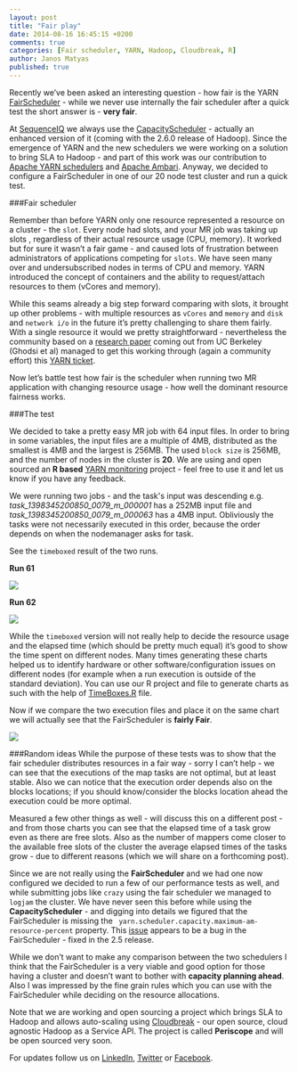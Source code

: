 ```yaml
---
layout: post
title: "Fair play"
date: 2014-08-16 16:45:15 +0200
comments: true
categories: [Fair scheduler, YARN, Hadoop, Cloudbreak, R]
author: Janos Matyas
published: true
---
```




Recently we’ve been asked an interesting question - how fair is the YARN [FairScheduler](http://hadoop.apache.org/docs/r2.4.1/hadoop-yarn/hadoop-yarn-site/FairScheduler.html) - while we never use internally the fair scheduler after a quick test the short answer is - **very fair**.

At [SequenceIQ](http://sequenceiq.com/) we always use the [CapacityScheduler](http://hadoop.apache.org/docs/r2.4.1/hadoop-yarn/hadoop-yarn-site/CapacityScheduler.html) - actually an enhanced version of it (coming with the 2.6.0 release of Hadoop). Since the emergence of YARN and the new schedulers we were working on a solution to bring SLA to Hadoop - and part of this work was our contribution to [Apache YARN schedulers](https://issues.apache.org/jira/browse/YARN-1495) and [Apache Ambari](http://ambari.apache.org/). Anyway, we decided to configure a FairScheduler in one of our 20 node test cluster and run a quick test.

###Fair scheduler

Remember than before YARN only one resource represented a resource on a cluster - the `slot`. Every node had slots, and your MR job was taking up slots , regardless of their actual resource usage (CPU, memory). It worked but for sure it wasn’t a fair game - and caused lots of frustration between administrators of applications competing for `slots`. We have seen many over and undersubscribed nodes in terms of CPU and memory. YARN introduced the concept of containers and the ability to request/attach resources to them (vCores and memory).

While this seams already a big step forward comparing with slots, it brought up other problems - with multiple resources as `vCores` and `memory` and `disk` and `network i/o` in the future it’s pretty challenging to share them fairly. With a single resource it would we pretty straightforward - nevertheless the community based on a [research paper](http://static.usenix.org/event/nsdi11/tech/full_papers/Ghodsi.pdf) coming out from UC Berkeley (Ghodsi et al) managed to get this working through (again a community effort) this [YARN ticket](https://issues.apache.org/jira/browse/YARN-326).

Now let’s battle test how fair is the scheduler when running two MR application with changing resource usage - how well the dominant resource fairness works.

<!--more-->

###The test

We decided to take a pretty easy MR job with 64 input files. In order to bring in some 	variables, the input files are a multiple of 4MB, distributed as the smallest is 4MB and the largest is 256MB. The used `block size` is 256MB, and the number of nodes in the cluster is **20**. We are using and open sourced an **R based** [YARN monitoring](https://github.com/sequenceiq/yarn-monitoring) project - feel free to use it and let us know if you have any feedback. 

We were running two jobs - and the task's input was descending e.g. *task_1398345200850_0079_m_000001* has a 252MB input file and *task_1398345200850_0079_m_000063* has a 4MB input. Obliviously the tasks were not necessarily executed in this order, because the order depends on when the nodemanager asks for task.

See the `timeboxed` result of the two runs.

**Run 61**

![](https://raw.githubusercontent.com/sequenceiq/sequenceiq-samples/master/yarn-monitoring-R/images/run61.png)

**Run 62**

![](https://raw.githubusercontent.com/sequenceiq/sequenceiq-samples/master/yarn-monitoring-R/images/run62.png)

While the `timeboxed` version will not really help to decide the resource usage and the elapsed time (which should be pretty much equal) it’s good to show the time spent on different nodes. Many times generating these charts helped us to identify hardware or other software/configuration issues on different nodes (for example when a run execution is outside of the standard deviation). You can use our R project and file to generate charts as such with the help of [TimeBoxes.R](https://github.com/sequenceiq/yarn-monitoring/blob/master/RProjects/TimeBoxes.R) file.

Now if we compare the two execution files and place it on the same chart we will actually see that the FairScheduler is **fairly Fair**.

![](https://raw.githubusercontent.com/sequenceiq/sequenceiq-samples/master/yarn-monitoring-R/images/test8_active_mapppers_num.png)

###Random ideas
While the purpose of these tests was to show that the fair scheduler distributes resources in a fair way - sorry I can’t help - we can see that the executions of the map tasks are not optimal, but at least stable. Also we can notice that the execution order depends also on the blocks locations; if you should know/consider the blocks location ahead the execution could be more optimal. 

Measured a few other things as well - will discuss this on a different post - and from those charts you can see that the elapsed time of a task grow even as there are free slots.  Also as the number of mappers come closer to the available free slots of the cluster the average elapsed times of the tasks grow - due to different reasons (which we will share on a forthcoming post). 

Since we are not really using the **FairScheduler** and we had one now configured we decided to run a few of our performance tests as well, and while submitting jobs like `crazy` using the fair scheduler we managed to `logjam` the cluster. 
We have never seen this before while using the **CapacityScheduler** - and digging into details we figured that the FairScheduler is missing the ` yarn.scheduler.capacity.maximum-am-resource-percent` property. This [issue](https://issues.apache.org/jira/browse/YARN-1913) appears to be a bug in the FairScheduler - fixed in the 2.5 release.

While we don’t want to make any comparison between the two schedulers I think that the FairScheduler is a very viable and good option for those having a cluster and doesn’t want to bother with **capacity planning ahead**. Also I was impressed by the fine grain rules which you can use with the FairScheduler while deciding on the resource allocations.

Note that we are working and open sourcing a project which brings SLA to Hadoop and allows auto-scaling using [Cloudbreak](http://sequenceiq.com/cloudbreak/) - our open source, cloud agnostic Hadoop as a Service API. The project is called **Periscope** and will be open sourced very soon. 

For updates follow us on [LinkedIn](https://www.linkedin.com/company/sequenceiq/), [Twitter](https://twitter.com/sequenceiq) or [Facebook](https://www.facebook.com/sequenceiq).
